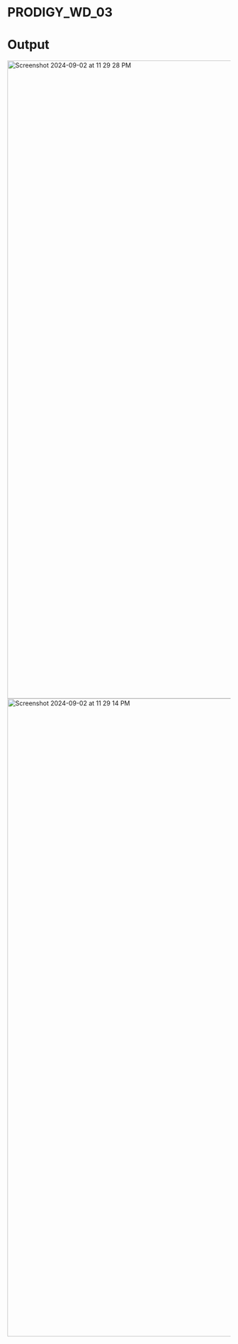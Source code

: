 # PRODIGY_WD_03

# Output

<img width="1440" alt="Screenshot 2024-09-02 at 11 29 28 PM" src="https://github.com/user-attachments/assets/9b3a0ba1-dbd0-458f-8b76-35136be2b04f">

<img width="1440" alt="Screenshot 2024-09-02 at 11 29 14 PM" src="https://github.com/user-attachments/assets/f503f879-381f-4854-9569-a098891d3f32">

